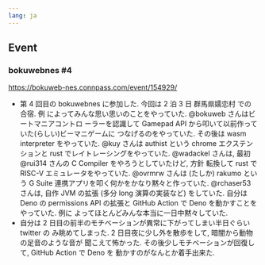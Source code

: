 ```yaml
---
lang: ja
---
```


## Event

### bokuwebnes #4

https://bokuweb-nes.connpass.com/event/154929/

- 第 4 回目の bokuwebnes に参加した. 今回は 2 泊 3 日 群馬県嬬恋村 での合宿. 例
  によってみんな思い思いのことをやっていた. @bokuweb さんはビートマニアコントロ
  ーラーを認識して Gamepad API から叩いて以前作っていた(らしい)ビーマニゲームに
  つなげるのをやっていた. その後は wasm interpreter をやっていた. @kuy さんは
  authist という chrome エクステンションと rust でレイトレーシングをやっていた.
  @wadackel さんは, 最初 @rui314 さんの C Compiler をやろうとしていたけど, 方針
  転換して rust で RISC-V エミュレータをやっていた. @ovrmrw さんは (たしか)
  rakumo という G Suite 連携アプリを叩く何かをかなり黙々と作っていた. @rchaser53
  さんは, 自作 JVM の拡張 (多分 long 演算の実装など) をしていた. 自分は Deno の
  permissions API の拡張と GitHub Action で Deno を動かすことをやっていた. 例に
  よってほとんどみんな本当に一日中黙々していた.
- 自分は 2 日目の前半のモチベーションが異常に下がってしまい半日ぐらい twitter の
  み眺めてしまった. 2 日目夜に少し外を散歩をして, 暗闇から動物の足音のような音が
  聞こえて怖かった. その後少しモチベーションが回復して, GitHub Action で Deno を
  動かすのがなんとか着手出来た.
